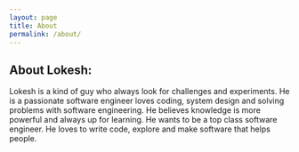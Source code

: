```yaml
---
layout: page
title: About
permalink: /about/
---
```


## About Lokesh:

Lokesh is a kind of guy who always look for challenges and experiments. He is a passionate software engineer loves coding, system design and solving problems with software engineering. He believes knowledge is more powerful and always up for learning. He wants to be a top class software engineer. He loves to write code, explore and make software that helps people.
